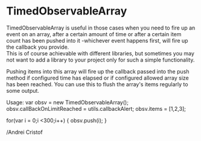 # TimedObservableArray

TimedObservableArray is useful in those cases when you need to fire up an event on an array, after a certain amount of time or after a certain item count has been pushed into it  -whichever event happens first, will fire up the callback you provide.  
This is of course achievable with different libraries, but sometimes you may not want to add a library to your project only for such a simple functionality.

Pushing items into this array will fire up the callback passed into the push method if configured time has elapsed or if configured allowed array size has been reached. You can use this to flush the array's items regularly to some output. 

Usage:
var obsv = new TimedObservableArray();
obsv.callBackOnLimitReached = utils.callbackAlert;
obsv.items = [1,2,3];

for(var i = 0;i <300;i++)
{
    obsv.push(i);
}


/Andrei Cristof

